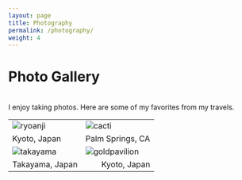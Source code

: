 ```yaml
---
layout: page
title: Photography
permalink: /photography/
weight: 4
---
```


# Photo Gallery

<br>
I enjoy taking photos. Here are some of my favorites from my travels. 


<table>
<tr>
    <td> <img src="https://raw.githubusercontent.com/yontartu/yontartu.github.io/master/images/ryoanji.jpg" alt="ryoanji"/> </td>
    <td> <img src="https://raw.githubusercontent.com/yontartu/yontartu.github.io/master/images/cacti.jpg" alt="cacti"/> </td>
</tr>

<tr>
	<td style="text-align: left;">Kyoto, Japan</td>
	<td style="text-align: right;">Palm Springs, CA</td>
</tr>

<tr>
    <td> <img src="https://raw.githubusercontent.com/yontartu/yontartu.github.io/master/images/takayama.jpg" alt="takayama"/> </td>
    <td> <img src="https://raw.githubusercontent.com/yontartu/yontartu.github.io/master/images/goldpavilion.jpg" alt="goldpavilion"/> </td>
</tr>

<tr>
	<td style="text-align: left;">Takayama, Japan</td>
	<td style="text-align: right;">Kyoto, Japan</td>
</tr>
</table>
